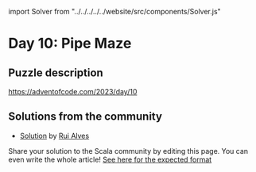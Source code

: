 import Solver from "../../../../../website/src/components/Solver.js"

# Day 10: Pipe Maze

## Puzzle description

https://adventofcode.com/2023/day/10

## Solutions from the community

- [Solution](https://github.com/xRuiAlves/advent-of-code-2023/blob/main/Day10.scala) by [Rui Alves](https://github.com/xRuiAlves/)

Share your solution to the Scala community by editing this page.
You can even write the whole article! [See here for the expected format](https://github.com/scalacenter/scala-advent-of-code/discussions/424)

